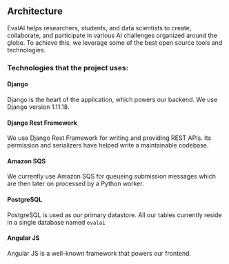 ## Architecture

EvalAI helps researchers, students, and data scientists to create, collaborate, and participate in various AI challenges organized around the globe. To achieve this, we leverage some of the best open source tools and technologies.

### Technologies that the project uses:

#### Django

Django is the heart of the application, which powers our backend. We use Django version 1.11.18.

#### Django Rest Framework

We use Django Rest Framework for writing and providing REST APIs. Its permission and serializers have helped write a maintainable codebase.

#### Amazon SQS

We currently use Amazon SQS for queueing submission messages which are then later on processed by a Python worker.

#### PostgreSQL

PostgreSQL is used as our primary datastore. All our tables currently reside in a single database named `evalai`

#### Angular JS

Angular JS is a well-known framework that powers our frontend.
